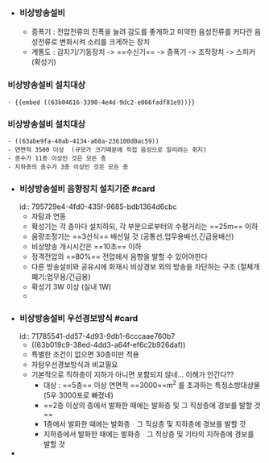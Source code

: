 - ### 비상방송설비
	- 증폭기 : 전압전류의 진폭을 늘려 감도를 좋게하고 미약한 음성전류를 커다란 음성전류로 변화시켜 소리를 크게하는 장치
	- 계통도 : 감지기/기동장치 -> ==수신기== -> 증폭기 -> 조작장치 -> 스피커(확성기)
### 비상방송설비 설치대상
	- {{embed ((63b04616-3390-4e4d-9dc2-e066fadf81e9))}}
### 비상방송설비 설치대상
	- ((63abe9fa-40ab-4134-a68a-236100d0ac59))
	- 연면적 3500 이상  (규모가 크기때문에 직접 음성으로 알리려는 취지)
	- 층수가 11층 이상인 것은 모든 층
	- 지하층의 층수가 3층 이상인 것은 모든 층
- ### 비상방송설비 음향장치 설치기준 #card
  id:: 795729e4-4fd0-435f-9685-bdb1364d6cbc
	- 자탐과 연동
	- 확성기는 각 층마다 설치하되, 각 부분으로부터의 수평거리는 ==25m== 이하
	- 음량조정기는 ==3선식== 배선일 것 (공통선,업무용배선,긴급용배선)
	- 비상방송 개시시간은 ==10초== 이하
	- 정격전압의 ==80%== 전압에서 음향을 발할 수 있어야한다
	- 다른 방송설비와 공유시에 화재시 비상경보 외의 방송을 차단하는 구조 (절체개폐기:업무용/긴급용)
	- 확성기 3W 이상 (실내 1W)
	-
- ### 비상방송설비 우선경보방식 #card
  id:: 71785541-dd57-4d93-9db1-6cccaae760b7
	- ((63b019c9-38ed-4dd3-a64f-ef6c2b926daf))
	- 특별한 조건이 없으면 30층미만 적용
	- 자탐우선경보방식과 비교필요
	- 기본적으로 직하층이 지하가 아니면 포함되지 않네... 이해가 안간다??
		- 대상 : ==5층== 이상 연면적 ==3000==$m^2$ 를 초과하는 특정소방대상물 (5우 3000포로 빠졌네)
		- ==2층 이상의 층에서 발화한 때에는 발화층 및 그 직상층에 경보를 발할 것==
		- 1층에서 발화한 때에는 발화층ᆞ그 직상층 및 지하층에 경보를 발할 것
		- 지하층에서 발화한 때에는 발화층ᆞ그 직상층 및 기타의 지하층에 경보를 발할 것
-